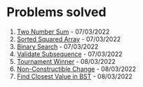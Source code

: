 # Problems solved

1. [Two Number Sum](./TwoNumberSum.md) - 07/03/2022
2. [Sorted Squared Array](./SortedSquaredArray.md) - 07/03/2022
3. [Binary Search](./BinarySearch.md) - 07/03/2022
4. [Validate Subsequence](./ValidateSubsequence.md) - 07/03/2022
5. [Tournament Winner](./TournamentWinner.md) - 08/03/2022
6. [Non-Constructible Change](./NonConstructibleChange.md) - 08/03/2022
7. [Find Closest Value in BST](./FindClosestValueInBST.md) - 08/03/2022
